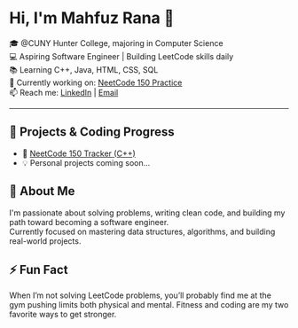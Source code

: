 # Hi, I'm Mahfuz Rana 👋

🎓 @CUNY Hunter College, majoring in Computer Science  
💻 Aspiring Software Engineer | Building LeetCode skills daily  
📚 Learning C++, Java, HTML, CSS, SQL  
🔭 Currently working on: [NeetCode 150 Practice](https://github.com/RanaMah/neetcode-practice)  
📫 Reach me: [LinkedIn](https://www.linkedin.com/in/mahfuz-rana) | [Email](mahfuzrana6025@email.com)

---

## 🚀 Projects & Coding Progress

- 🔢 [NeetCode 150 Tracker (C++)](https://github.com/RanaMah/neetcode-practice)
- 💡 Personal projects coming soon...

## 💬 About Me

I'm passionate about solving problems, writing clean code, and building my path toward becoming a software engineer.  
Currently focused on mastering data structures, algorithms, and building real-world projects.


## ⚡ Fun Fact

When I’m not solving LeetCode problems, you’ll probably find me at the gym 
pushing limits both physical and mental. Fitness and coding are my two favorite ways to get stronger.
